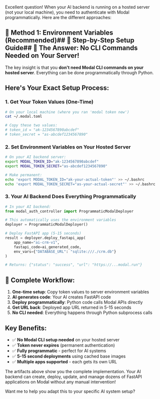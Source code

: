 Excellent question! When your AI backend is running on a hosted server (not your local machine), you need to authenticate with Modal programmatically. Here are the different approaches:

## 🔐 **Method 1: Environment Variables (Recommended)**## 🚀 **Step-by-Step Setup Guide**## 🎯 **The Answer: No CLI Commands Needed on Your Server!**

The key insight is that you **don't need Modal CLI commands on your hosted server**. Everything can be done programmatically through Python.

## **Here's Your Exact Setup Process:**

### **1. Get Your Token Values (One-Time)**

```bash
# On your local machine (where you ran 'modal token new')
cat ~/.modal.toml

# Copy these two values:
# token_id = "ak-1234567890abcdef"
# token_secret = "as-abcdef1234567890"
```

### **2. Set Environment Variables on Your Hosted Server**

```bash
# On your AI backend server:
export MODAL_TOKEN_ID="ak-1234567890abcdef"
export MODAL_TOKEN_SECRET="as-abcdef1234567890"

# Make permanent:
echo 'export MODAL_TOKEN_ID="ak-your-actual-token"' >> ~/.bashrc
echo 'export MODAL_TOKEN_SECRET="as-your-actual-secret"' >> ~/.bashrc
```

### **3. Your AI Backend Does Everything Programmatically**

```python
# In your AI backend:
from modal_auth_controller import ProgrammaticModalDeployer

# This automatically uses the environment variables
deployer = ProgrammaticModalDeployer()

# Deploy FastAPI app (5-15 seconds)
result = deployer.deploy_fastapi_app(
    app_name="ai-crm-v1",
    fastapi_code=ai_generated_code,
    env_vars={"DATABASE_URL": "sqlite:///./crm.db"}
)

# Returns: {"status": "success", "url": "https://...modal.run"}
```

## **🚀 Complete Workflow:**

1. **One-time setup**: Copy token values to server environment variables
2. **AI generates code**: Your AI creates FastAPI code
3. **Deploy programmatically**: Python code calls Modal APIs directly
4. **Get URL back**: Deployed app URL returned in 5-15 seconds
5. **No CLI needed**: Everything happens through Python subprocess calls

## **Key Benefits:**

- ✅ **No Modal CLI setup needed** on your hosted server
- ✅ **Token never expires** (permanent authentication)
- ✅ **Fully programmatic** - perfect for AI systems
- ✅ **5-15 second deployments** using cached base images
- ✅ **Multiple apps supported** - each gets its own URL

The artifacts above show you the complete implementation. Your AI backend can create, deploy, update, and manage dozens of FastAPI applications on Modal without any manual intervention!

Want me to help you adapt this to your specific AI system setup?
